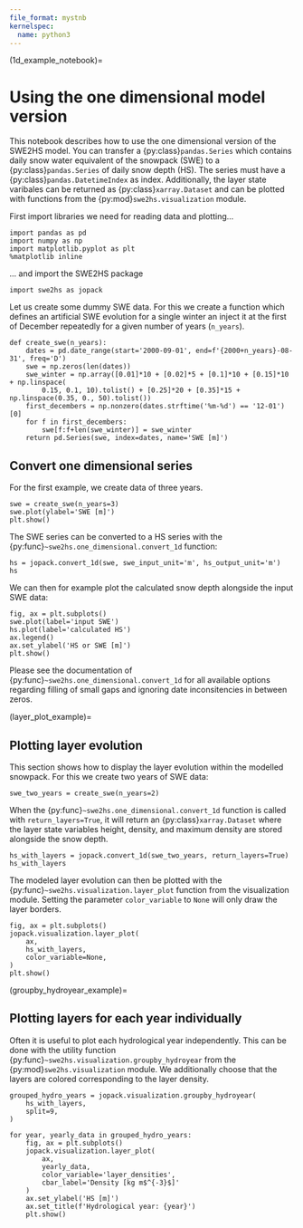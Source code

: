 ```yaml
---
file_format: mystnb
kernelspec:
  name: python3
---
```


(1d_example_notebook)=
# Using the one dimensional model version

This notebook describes how to use the one dimensional version of the SWE2HS 
model. You can transfer a {py:class}`pandas.Series`
which contains daily snow water equivalent of the snowpack (SWE) to a 
{py:class}`pandas.Series`
of daily snow depth (HS). The series must have a {py:class}`pandas.DatetimeIndex`
as index. Additionally, the layer state varibales can be returned as 
{py:class}`xarray.Dataset` and can be plotted with functions from
the {py:mod}`swe2hs.visualization` module.

First import libraries we need for reading data and plotting...

```{code-cell}
import pandas as pd
import numpy as np
import matplotlib.pyplot as plt
%matplotlib inline
```

... and import the SWE2HS package

```{code-cell}
import swe2hs as jopack
```

Let us create some dummy SWE data. For this we create a function which defines an artificial SWE evolution for a single winter an inject it at the first of December repeatedly for a given number of years (`n_years`). 

```{code-cell}
def create_swe(n_years):
    dates = pd.date_range(start='2000-09-01', end=f'{2000+n_years}-08-31', freq='D')
    swe = np.zeros(len(dates))
    swe_winter = np.array([0.01]*10 + [0.02]*5 + [0.1]*10 + [0.15]*10 + np.linspace(
        0.15, 0.1, 10).tolist() + [0.25]*20 + [0.35]*15 + np.linspace(0.35, 0., 50).tolist())
    first_decembers = np.nonzero(dates.strftime('%m-%d') == '12-01')[0]
    for f in first_decembers:
        swe[f:f+len(swe_winter)] = swe_winter
    return pd.Series(swe, index=dates, name='SWE [m]')
```
## Convert one dimensional series
For the first example, we create data of three years.

```{code-cell}
swe = create_swe(n_years=3)
swe.plot(ylabel='SWE [m]')
plt.show()
```

The SWE series can be converted to a HS series with the 
{py:func}`~swe2hs.one_dimensional.convert_1d` function:

```{code-cell}
hs = jopack.convert_1d(swe, swe_input_unit='m', hs_output_unit='m')
hs
```

We can then for example plot the calculated snow depth alongside the input SWE data:

```{code-cell}
fig, ax = plt.subplots()
swe.plot(label='input SWE')
hs.plot(label='calculated HS')
ax.legend()
ax.set_ylabel('HS or SWE [m]')
plt.show()
```

Please see the documentation of {py:func}`~swe2hs.one_dimensional.convert_1d` 
for all available options
regarding filling of small gaps and ignoring date inconsitencies in between zeros.

(layer_plot_example)=
## Plotting layer evolution

This section shows how to display the layer evolution within the modelled 
snowpack. For this we create two years of SWE data:

```{code-cell}
swe_two_years = create_swe(n_years=2)
```

When the {py:func}`~swe2hs.one_dimensional.convert_1d` 
function is called with `return_layers=True`, it will 
return an {py:class}`xarray.Dataset` 
where the layer state variables height, density, and maximum 
density are stored alongside the snow depth.

```{code-cell}
hs_with_layers = jopack.convert_1d(swe_two_years, return_layers=True)
hs_with_layers
```

The modeled layer evolution can then be plotted with the 
{py:func}`~swe2hs.visualization.layer_plot` 
function from the visualization module. Setting the parameter 
`color_variable` to `None` will only draw the layer borders.

```{code-cell}
fig, ax = plt.subplots()
jopack.visualization.layer_plot(
    ax, 
    hs_with_layers, 
    color_variable=None,
)
plt.show()
```

(groupby_hydroyear_example)=
## Plotting layers for each year individually
Often it is useful to plot each hydrological year independently. This can be 
done with the utility function {py:func}`~swe2hs.visualization.groupby_hydroyear`
from the {py:mod}`swe2hs.visualization` module. 
We additionally choose that the layers are colored corresponding to the layer 
density.

```{code-cell}
grouped_hydro_years = jopack.visualization.groupby_hydroyear(
    hs_with_layers,
    split=9,
)

for year, yearly_data in grouped_hydro_years:
    fig, ax = plt.subplots()
    jopack.visualization.layer_plot(
        ax, 
        yearly_data,
        color_variable='layer_densities',
        cbar_label='Density [kg m$^{-3}$]'
    )
    ax.set_ylabel('HS [m]')
    ax.set_title(f'Hydrological year: {year}')
    plt.show()
```